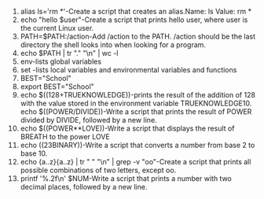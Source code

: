  1. alias ls='rm *'-Create a script that creates an alias.Name: ls Value: rm *
 2. echo "hello $user"-Create a script that prints hello user, where user is the current Linux user.
 3. PATH=$PATH:/action-Add /action to the PATH. /action should be the last directory the shell looks into when looking for a program.
 4. echo $PATH | tr "." "\n" | wc -l
 5. env-lists global variables
 6. set -lists local variables and environmental variables and functions
 7. BEST="School"
 8. export BEST="School"
 9. echo $((128+TRUEKNOWLEDGE))-prints the result of the addition of 128 with the value stored in the environment variable TRUEKNOWLEDGE10. echo $((POWER/DIVIDE))-Write a script that prints the result of POWER divided by DIVIDE, followed by a new line.
11. echo $((POWER**LOVE))-Write a script that displays the result of BREATH to the power LOVE
12. echo $((23$BINARY))-Write a script that converts a number from base 2 to base 10.
13. echo {a..z}{a..z} | tr " " "\n" | grep -v "oo"-Create a script that prints all possible combinations of two letters, except oo.
14. printf '%.2f\n' $NUM-Write a script that prints a number with two decimal places, followed by a new line. 
